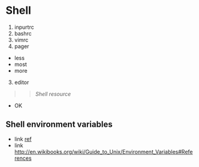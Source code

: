 Shell
=====

1. inpurtrc
2. bashrc
1. vimrc
2. pager
* less
* most
* more
3. editor

>> *Shell resource*

+ OK

## Shell environment variables

* link
<a href="www.google.com"> ref </a>
* link http://en.wikibooks.org/wiki/Guide_to_Unix/Environment_Variables#References 
